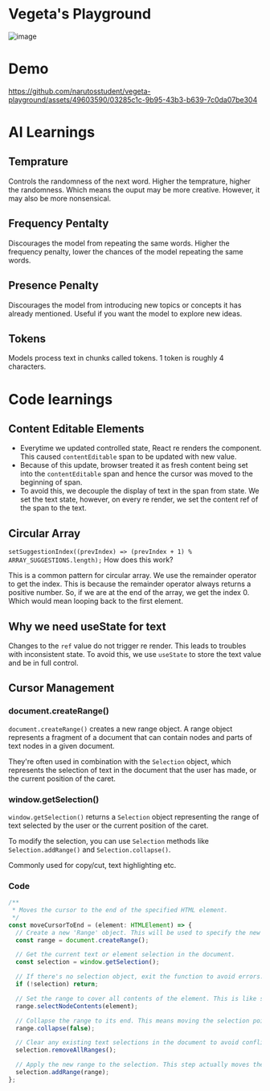 # Vegeta's Playground

![image](https://github.com/narutosstudent/vegeta-playground/assets/49603590/1b8abb4d-3f91-4b8b-8e2d-1bb8b4bd7d2a)

# Demo

https://github.com/narutosstudent/vegeta-playground/assets/49603590/03285c1c-9b95-43b3-b639-7c0da07be304

# AI Learnings

## Temprature

Controls the randomness of the next word. Higher the temprature, higher the randomness. Which means the ouput may be more creative. However, it may also be more nonsensical.

## Frequency Pentalty

Discourages the model from repeating the same words. Higher the frequency penalty, lower the chances of the model repeating the same words.

## Presence Penalty

Discourages the model from introducing new topics or concepts it has already mentioned. Useful if you want the model to explore new ideas.

## Tokens

Models process text in chunks called tokens. 1 token is roughly 4 characters.

# Code learnings

## Content Editable Elements

- Everytime we updated controlled state, React re renders the component. This caused `contentEditable` span to be updated with new value.
- Because of this update, browser treated it as fresh content being set into the `contentEditable` span and hence the cursor was moved to the beginning of span.
- To avoid this, we decouple the display of text in the span from state. We set the text state, however, on every re render, we set the content ref of the span to the text.

## Circular Array

`setSuggestionIndex((prevIndex) => (prevIndex + 1) % ARRAY_SUGGESTIONS.length);` How does this work?

This is a common pattern for circular array. We use the remainder operator to get the index. This is because the remainder operator always returns a positive number. So, if we are at the end of the array, we get the index 0. Which would mean looping back to the first element.

## Why we need useState for text

Changes to the `ref` value do not trigger re render. This leads to troubles with inconsistent state. To avoid this, we use `useState` to store the text value and be in full control.

## Cursor Management

### document.createRange()

`document.createRange()` creates a new range object. A range object represents a fragment of a document that can contain nodes and parts of text nodes in a given document.

They're often used in combination with the `Selection` object, which represents the selection of text in the document that the user has made, or the current position of the caret.

### window.getSelection()

`window.getSelection()` returns a `Selection` object representing the range of text selected by the user or the current position of the caret.

To modify the selection, you can use `Selection` methods like `Selection.addRange()` and `Selection.collapse()`.

Commonly used for copy/cut, text highlighting etc.

### Code

```ts
/**
 * Moves the cursor to the end of the specified HTML element.
 */
const moveCursorToEnd = (element: HTMLElement) => {
  // Create a new 'Range' object. This will be used to specify the new cursor position.
  const range = document.createRange();

  // Get the current text or element selection in the document.
  const selection = window.getSelection();

  // If there's no selection object, exit the function to avoid errors.
  if (!selection) return;

  // Set the range to cover all contents of the element. This is like selecting all text in the element.
  range.selectNodeContents(element);

  // Collapse the range to its end. This means moving the selection point to the end of the element's text.
  range.collapse(false);

  // Clear any existing text selections in the document to avoid conflicts.
  selection.removeAllRanges();

  // Apply the new range to the selection. This step actually moves the cursor to the end of the element.
  selection.addRange(range);
};
```
